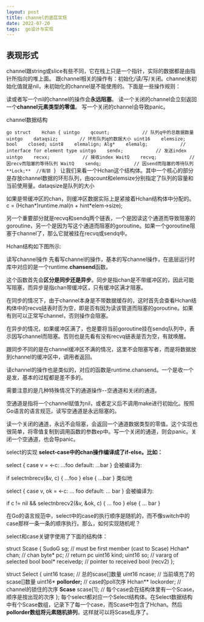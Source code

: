 ```yaml
---
layout: post
title: channel的底层实现
date: 2022-07-20
tags:  go设计与实现 
---
```



## 表现形式
channel跟string或slice有些不同，它在栈上只是一个指针，实际的数据都是由指针所指向的堆上面。
跟channel相关的操作有：初始化/读/写/关闭。channel未初始化值就是nil，未初始化的channel是不能使用的。下面是一些操作规则：

读或者写一个nil的channel的操作会**永远阻塞**。
读一个关闭的channel会立刻返回一个**channel元素类型的零值**。
写一个关闭的channel会导致panic。


channel数据结构

``go
struct    Hchan
{
    uintgo    qcount;            // 队列q中的总数据数量
    uintgo    dataqsiz;        // 环形队列q的数据大小
    uint16    elemsize;
    bool    closed;
    uint8    elemalign;
    Alg*    elemalg;            // interface for element type
    uintgo    sendx;            // 发送index
    uintgo    recvx;            // 接收index
    WaitQ    recvq;            // 因recv而阻塞的等待队列
    WaitQ    sendq;            // 因send而阻塞的等待队列
    **Lock;**  //有锁
}
``
让我们来看一个Hchan这个结构体。其中一个核心的部分是存放channel数据的环形队列，由qcount和elemsize分别指定了队列的容量和当前使用量。dataqsize是队列的大小

如果是带缓冲区的chan，则缓冲区数据实际上是紧接着Hchan结构体中分配的。
c = (Hchan*)runtime.mal(n + hint*elem->size);

另一个重要部分就是recvq和sendq两个链表，一个是因读这个通道而导致阻塞的goroutine，另一个是因为写这个通道而阻塞的goroutine。如果一个goroutine阻塞于channel了，那么它就被挂在recvq或sendq中。



Hchan结构如下图所示: 

读写channel操作
先看写channel的操作，基本的写channel操作，在底层运行时库中对应的是一个runtime.**chansend**函数。


这个函数首先会**区分是同步还是异步**。同步是指chan是不带缓冲区的，因此可能写阻塞，而异步是指chan带缓冲区，只有缓冲区满才阻塞。

在同步的情况下，由于channel本身是不带数据缓存的，这时首先会查看Hchan结构体中的recvq链表时否为空，即是否有因为读该管道而阻塞的goroutine。如果有则可以正常写channel，否则操作会阻塞。


在异步的情况，如果缓冲区满了，也是要将当前goroutine挂在sendq队列中，表示因写channel而阻塞。否则也是先看有没有recvq链表是否为空，有就唤醒。

跟同步不同的是在channel缓冲区不满的情况，这里不会阻塞写者，而是将数据放到channel的缓冲区中，调用者返回。

读channel的操作也是类似的，对应的函数是runtime.chansend。一个是收一个是发，基本的过程都是差不多的。

需要注意的是几种特殊情况下的通道操作--空通道和关闭的通道。

空通道是指将一个channel赋值为nil，或者定义后不调用make进行初始化。按照Go语言的语言规范，读写空通道是永远阻塞的。

读一个关闭的通道，永远不会阻塞，会返回一个通道数据类型的零值。这个实现也很简单，将零值复制到调用函数的参数ep中。写一个关闭的通道，则会panic。关闭一个空通道，也会导panic。

select的实现
**select-case中的chan操作编译成了if-else。比如：**

select {
case v = <-c:
        ...foo
default:
        ...bar
}
会被编译为:

if selectnbrecv(&v, c) {
        ...foo
} else {
        ...bar
}
类似地

select {
case v, ok = <-c:
    ... foo
default:
    ... bar
}
会被编译为:

if c != nil && selectnbrecv2(&v, &ok, c) {
    ... foo
} else {
    ... bar
}


在Go的语言规范中，select中的case的执行顺序是随机的，而不像switch中的case那样一条一条的顺序执行。那么，如何实现随机呢？

select和case关键字使用了下面的结构体：

struct    Scase
{
    SudoG    sg;            // must be first member (cast to Scase)
    Hchan*    chan;        // chan
    byte*    pc;            // return pc
    uint16    kind;
    uint16    so;            // vararg of selected bool
    bool*    receivedp;    // pointer to received bool (recv2)
};

struct    Select
{
    uint16    tcase;            // 总的scase[]数量
    uint16    ncase;            // 当前填充了的scase[]数量
    uint16*    **pollorder;**        // case的poll次序
    Hchan**    lockorder;        // channel的锁住的次序
    **Scase**    scase[1];        // 每个case会在结构体里有一个Scase，顺序是按出现的次序
};
每个select都对应一个Select结构体。在Select数据结构中有个Scase数组，记录下了每一个case，而Scase中包含了Hchan。然后**pollorder数组将元素随机排列**，这样就可以将Scase乱序了。
